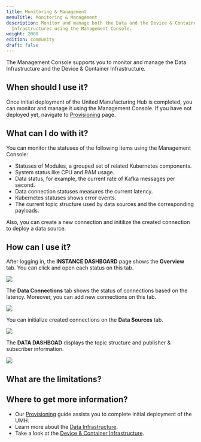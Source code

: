 ```yaml
---
title: Monitoring & Management
menuTitle: Monitoring & Management
description: Monitor and manage both the Data and the Device & Container
  Infrastructures using the Management Console.
weight: 2000
edition: community
draft: false
---
```


The Management Console supports you to monitor and manage the Data Infrastructure and the Device & Container
Infrastructure.

## When should I use it?

Once initial deployment of the United Manufacturing Hub is completed, you can monitor and manage it using the Management Console. If you have not deployed yet, navigate to [Provisioning](/docs/features/devicecontainerinfrastructure/provisioning) page.


## What can I do with it?

You can monitor the statuses of the following items using the Management Console:
- Statuses of Modules, a grouped set of related Kubernetes components.
- System status like CPU and RAM usage.
- Data status, for example, the current rate of Kafka messages per second. 
- Data connection statuses measures the current latency.
- Kubernetes statuses shows error events.
- The current topic structure used by data sources and the corresponding payloads.

Also, you can create a new connection and initilize the created connection to deploy a data source.
<!--Add delete and edit if these functionalities are available-->

## How can I use it?

After logging in, the **INSTANCE DASHBOARD** page shows the **Overview** tab. You can click and open each status on this tab.

![](/images/features/monitor-management/modules.png?width=80%)

The **Data Connections** tab shows the status of connections based on the latency. Moreover, you can add new connections on this tab. 

![](/images/features/monitor-management/data-connections.png?width=80%)

You can initialize created connections on the **Data Sources** tab.

![](/images/features/monitor-management/data-sources.png?width=80%)

The **DATA DASHBOAD** displays the topic structure and publisher & subscriber information.

![](/images/features/monitor-management/data-dashboard.png?width=80%)

## What are the limitations?



## Where to get more information?
- Our [Provisioning](/docs/features/devicecontainerinfrastructure/provisioning) guide assists you to complete initial deployment of the UMH.
- Learn more about the [Data Infrastructure](/docs/architecture/data-infrastructure/).
- Take a look at the [Device & Container Infrastructure](/docs/architecture/device--container-infrastructure/).